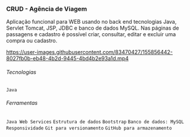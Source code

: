 ### CRUD - Agência de Viagem

Aplicação funcional para WEB usando no back end tecnologias Java, Servlet Tomcat, JSP, JDBC e banco de dados MySQL. Nas páginas de passagens e cadastro é possível criar, consultar, editar e excluir uma compra ou cadastro.

https://user-images.githubusercontent.com/83470427/155856442-8027fb0b-eb48-4b2d-9445-4bd4b2e93a1d.mp4

###### Tecnologias
`Java` 

###### Ferramentas
`Java Web Services` 
`Estrutura de dados`
`Bootstrap`
`Banco de dados: MySQL`
`Responsividade`
`Git para versionamento`
`GitHub para armazenamento`

